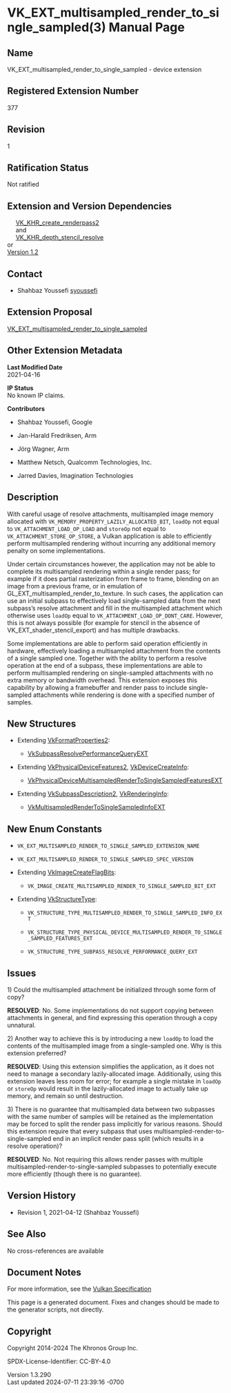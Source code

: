 # VK_EXT_multisampled_render_to_single_sampled(3) Manual Page

## Name

VK_EXT_multisampled_render_to_single_sampled - device extension



## <a href="#_registered_extension_number" class="anchor"></a>Registered Extension Number

377

## <a href="#_revision" class="anchor"></a>Revision

1

## <a href="#_ratification_status" class="anchor"></a>Ratification Status

Not ratified

## <a href="#_extension_and_version_dependencies" class="anchor"></a>Extension and Version Dependencies

     [VK_KHR_create_renderpass2](https://registry.khronos.org/vulkan/specs/1.3-extensions/man/html/VK_KHR_create_renderpass2.html)  
     and  
     [VK_KHR_depth_stencil_resolve](https://registry.khronos.org/vulkan/specs/1.3-extensions/man/html/VK_KHR_depth_stencil_resolve.html)  
or  
[Version 1.2](#versions-1.2)  

## <a href="#_contact" class="anchor"></a>Contact

- Shahbaz Youssefi <a
  href="https://github.com/KhronosGroup/Vulkan-Docs/issues/new?body=%5BVK_EXT_multisampled_render_to_single_sampled%5D%20@syoussefi%0A*Here%20describe%20the%20issue%20or%20question%20you%20have%20about%20the%20VK_EXT_multisampled_render_to_single_sampled%20extension*"
  target="_blank" rel="nofollow noopener"><em></em>syoussefi</a>

## <a href="#_extension_proposal" class="anchor"></a>Extension Proposal

[VK_EXT_multisampled_render_to_single_sampled](https://github.com/KhronosGroup/Vulkan-Docs/tree/main/proposals/VK_EXT_multisampled_render_to_single_sampled.adoc)

## <a href="#_other_extension_metadata" class="anchor"></a>Other Extension Metadata

**Last Modified Date**  
2021-04-16

**IP Status**  
No known IP claims.

**Contributors**  
- Shahbaz Youssefi, Google

- Jan-Harald Fredriksen, Arm

- Jörg Wagner, Arm

- Matthew Netsch, Qualcomm Technologies, Inc.

- Jarred Davies, Imagination Technologies

## <a href="#_description" class="anchor"></a>Description

With careful usage of resolve attachments, multisampled image memory
allocated with `VK_MEMORY_PROPERTY_LAZILY_ALLOCATED_BIT`, `loadOp` not
equal to `VK_ATTACHMENT_LOAD_OP_LOAD` and `storeOp` not equal to
`VK_ATTACHMENT_STORE_OP_STORE`, a Vulkan application is able to
efficiently perform multisampled rendering without incurring any
additional memory penalty on some implementations.

Under certain circumstances however, the application may not be able to
complete its multisampled rendering within a single render pass; for
example if it does partial rasterization from frame to frame, blending
on an image from a previous frame, or in emulation of
GL_EXT_multisampled_render_to_texture. In such cases, the application
can use an initial subpass to effectively load single-sampled data from
the next subpass’s resolve attachment and fill in the multisampled
attachment which otherwise uses `loadOp` equal to
`VK_ATTACHMENT_LOAD_OP_DONT_CARE`. However, this is not always possible
(for example for stencil in the absence of VK_EXT_shader_stencil_export)
and has multiple drawbacks.

Some implementations are able to perform said operation efficiently in
hardware, effectively loading a multisampled attachment from the
contents of a single sampled one. Together with the ability to perform a
resolve operation at the end of a subpass, these implementations are
able to perform multisampled rendering on single-sampled attachments
with no extra memory or bandwidth overhead. This extension exposes this
capability by allowing a framebuffer and render pass to include
single-sampled attachments while rendering is done with a specified
number of samples.

## <a href="#_new_structures" class="anchor"></a>New Structures

- Extending [VkFormatProperties2](https://registry.khronos.org/vulkan/specs/1.3-extensions/man/html/VkFormatProperties2.html):

  - [VkSubpassResolvePerformanceQueryEXT](https://registry.khronos.org/vulkan/specs/1.3-extensions/man/html/VkSubpassResolvePerformanceQueryEXT.html)

- Extending [VkPhysicalDeviceFeatures2](https://registry.khronos.org/vulkan/specs/1.3-extensions/man/html/VkPhysicalDeviceFeatures2.html),
  [VkDeviceCreateInfo](https://registry.khronos.org/vulkan/specs/1.3-extensions/man/html/VkDeviceCreateInfo.html):

  - [VkPhysicalDeviceMultisampledRenderToSingleSampledFeaturesEXT](https://registry.khronos.org/vulkan/specs/1.3-extensions/man/html/VkPhysicalDeviceMultisampledRenderToSingleSampledFeaturesEXT.html)

- Extending [VkSubpassDescription2](https://registry.khronos.org/vulkan/specs/1.3-extensions/man/html/VkSubpassDescription2.html),
  [VkRenderingInfo](https://registry.khronos.org/vulkan/specs/1.3-extensions/man/html/VkRenderingInfo.html):

  - [VkMultisampledRenderToSingleSampledInfoEXT](https://registry.khronos.org/vulkan/specs/1.3-extensions/man/html/VkMultisampledRenderToSingleSampledInfoEXT.html)

## <a href="#_new_enum_constants" class="anchor"></a>New Enum Constants

- `VK_EXT_MULTISAMPLED_RENDER_TO_SINGLE_SAMPLED_EXTENSION_NAME`

- `VK_EXT_MULTISAMPLED_RENDER_TO_SINGLE_SAMPLED_SPEC_VERSION`

- Extending [VkImageCreateFlagBits](https://registry.khronos.org/vulkan/specs/1.3-extensions/man/html/VkImageCreateFlagBits.html):

  - `VK_IMAGE_CREATE_MULTISAMPLED_RENDER_TO_SINGLE_SAMPLED_BIT_EXT`

- Extending [VkStructureType](https://registry.khronos.org/vulkan/specs/1.3-extensions/man/html/VkStructureType.html):

  - `VK_STRUCTURE_TYPE_MULTISAMPLED_RENDER_TO_SINGLE_SAMPLED_INFO_EXT`

  - `VK_STRUCTURE_TYPE_PHYSICAL_DEVICE_MULTISAMPLED_RENDER_TO_SINGLE_SAMPLED_FEATURES_EXT`

  - `VK_STRUCTURE_TYPE_SUBPASS_RESOLVE_PERFORMANCE_QUERY_EXT`

## <a href="#_issues" class="anchor"></a>Issues

1\) Could the multisampled attachment be initialized through some form
of copy?

**RESOLVED**: No. Some implementations do not support copying between
attachments in general, and find expressing this operation through a
copy unnatural.

2\) Another way to achieve this is by introducing a new `loadOp` to load
the contents of the multisampled image from a single-sampled one. Why is
this extension preferred?

**RESOLVED**: Using this extension simplifies the application, as it
does not need to manage a secondary lazily-allocated image.
Additionally, using this extension leaves less room for error; for
example a single mistake in `loadOp` or `storeOp` would result in the
lazily-allocated image to actually take up memory, and remain so until
destruction.

3\) There is no guarantee that multisampled data between two subpasses
with the same number of samples will be retained as the implementation
may be forced to split the render pass implicitly for various reasons.
Should this extension require that every subpass that uses
multisampled-render-to-single-sampled end in an implicit render pass
split (which results in a resolve operation)?

**RESOLVED**: No. Not requiring this allows render passes with multiple
multisampled-render-to-single-sampled subpasses to potentially execute
more efficiently (though there is no guarantee).

## <a href="#_version_history" class="anchor"></a>Version History

- Revision 1, 2021-04-12 (Shahbaz Youssefi)

## <a href="#_see_also" class="anchor"></a>See Also

No cross-references are available

## <a href="#_document_notes" class="anchor"></a>Document Notes

For more information, see the <a
href="https://registry.khronos.org/vulkan/specs/1.3-extensions/html/vkspec.html#VK_EXT_multisampled_render_to_single_sampled"
target="_blank" rel="noopener">Vulkan Specification</a>

This page is a generated document. Fixes and changes should be made to
the generator scripts, not directly.

## <a href="#_copyright" class="anchor"></a>Copyright

Copyright 2014-2024 The Khronos Group Inc.

SPDX-License-Identifier: CC-BY-4.0

Version 1.3.290  
Last updated 2024-07-11 23:39:16 -0700
